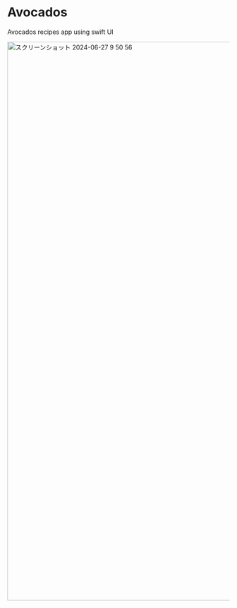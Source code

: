 # Avocados
Avocados recipes app using swift UI

<img width="1266" alt="スクリーンショット 2024-06-27 9 50 56" src="https://github.com/zack1191/Avocados/assets/33972911/8204e8d6-9d12-4c5e-a608-7cf1c6fe8972">
